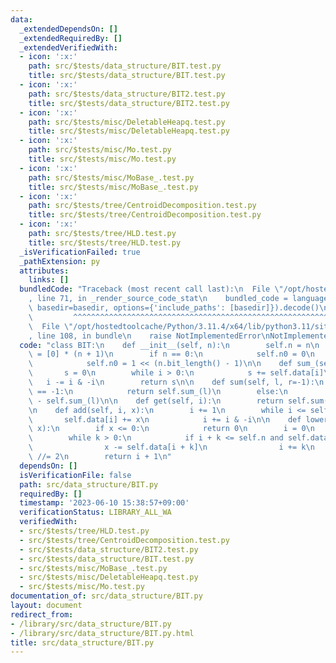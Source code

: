 ```yaml
---
data:
  _extendedDependsOn: []
  _extendedRequiredBy: []
  _extendedVerifiedWith:
  - icon: ':x:'
    path: src/$tests/data_structure/BIT.test.py
    title: src/$tests/data_structure/BIT.test.py
  - icon: ':x:'
    path: src/$tests/data_structure/BIT2.test.py
    title: src/$tests/data_structure/BIT2.test.py
  - icon: ':x:'
    path: src/$tests/misc/DeletableHeapq.test.py
    title: src/$tests/misc/DeletableHeapq.test.py
  - icon: ':x:'
    path: src/$tests/misc/Mo.test.py
    title: src/$tests/misc/Mo.test.py
  - icon: ':x:'
    path: src/$tests/misc/MoBase_.test.py
    title: src/$tests/misc/MoBase_.test.py
  - icon: ':x:'
    path: src/$tests/tree/CentroidDecomposition.test.py
    title: src/$tests/tree/CentroidDecomposition.test.py
  - icon: ':x:'
    path: src/$tests/tree/HLD.test.py
    title: src/$tests/tree/HLD.test.py
  _isVerificationFailed: true
  _pathExtension: py
  attributes:
    links: []
  bundledCode: "Traceback (most recent call last):\n  File \"/opt/hostedtoolcache/Python/3.11.4/x64/lib/python3.11/site-packages/onlinejudge_verify/documentation/build.py\"\
    , line 71, in _render_source_code_stat\n    bundled_code = language.bundle(stat.path,\
    \ basedir=basedir, options={'include_paths': [basedir]}).decode()\n          \
    \         ^^^^^^^^^^^^^^^^^^^^^^^^^^^^^^^^^^^^^^^^^^^^^^^^^^^^^^^^^^^^^^^^^^^^^^^^^^^^^^^^^\n\
    \  File \"/opt/hostedtoolcache/Python/3.11.4/x64/lib/python3.11/site-packages/onlinejudge_verify/languages/python.py\"\
    , line 108, in bundle\n    raise NotImplementedError\nNotImplementedError\n"
  code: "class BIT:\n    def __init__(self, n):\n        self.n = n\n        self.data\
    \ = [0] * (n + 1)\n        if n == 0:\n            self.n0 = 0\n        else:\n\
    \            self.n0 = 1 << (n.bit_length() - 1)\n\n    def sum_(self, i):\n \
    \       s = 0\n        while i > 0:\n            s += self.data[i]\n         \
    \   i -= i & -i\n        return s\n\n    def sum(self, l, r=-1):\n        if r\
    \ == -1:\n            return self.sum_(l)\n        else:\n            return self.sum_(r)\
    \ - self.sum_(l)\n\n    def get(self, i):\n        return self.sum(i, i + 1)\n\
    \n    def add(self, i, x):\n        i += 1\n        while i <= self.n:\n     \
    \       self.data[i] += x\n            i += i & -i\n\n    def lower_bound(self,\
    \ x):\n        if x <= 0:\n            return 0\n        i = 0\n        k = self.n0\n\
    \        while k > 0:\n            if i + k <= self.n and self.data[i + k] < x:\n\
    \                x -= self.data[i + k]\n                i += k\n            k\
    \ //= 2\n        return i + 1\n"
  dependsOn: []
  isVerificationFile: false
  path: src/data_structure/BIT.py
  requiredBy: []
  timestamp: '2023-06-10 15:38:57+09:00'
  verificationStatus: LIBRARY_ALL_WA
  verifiedWith:
  - src/$tests/tree/HLD.test.py
  - src/$tests/tree/CentroidDecomposition.test.py
  - src/$tests/data_structure/BIT2.test.py
  - src/$tests/data_structure/BIT.test.py
  - src/$tests/misc/MoBase_.test.py
  - src/$tests/misc/DeletableHeapq.test.py
  - src/$tests/misc/Mo.test.py
documentation_of: src/data_structure/BIT.py
layout: document
redirect_from:
- /library/src/data_structure/BIT.py
- /library/src/data_structure/BIT.py.html
title: src/data_structure/BIT.py
---
```

